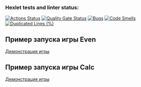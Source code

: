 ### Hexlet tests and linter status:
[![Actions Status](https://github.com/phillharmonia/java-project-61/actions/workflows/hexlet-check.yml/badge.svg)](https://github.com/phillharmonia/java-project-61/actions)
[![Quality Gate Status](https://sonarcloud.io/api/project_badges/measure?project=phillharmonia_java-project-61&metric=alert_status)](https://sonarcloud.io/summary/new_code?id=phillharmonia_java-project-61)
[![Bugs](https://sonarcloud.io/api/project_badges/measure?project=phillharmonia_java-project-61&metric=bugs)](https://sonarcloud.io/summary/new_code?id=phillharmonia_java-project-61)
[![Code Smells](https://sonarcloud.io/api/project_badges/measure?project=phillharmonia_java-project-61&metric=code_smells)](https://sonarcloud.io/summary/new_code?id=phillharmonia_java-project-61)
[![Duplicated Lines (%)](https://sonarcloud.io/api/project_badges/measure?project=phillharmonia_java-project-61&metric=duplicated_lines_density)](https://sonarcloud.io/summary/new_code?id=phillharmonia_java-project-61)
## Пример запуска игры Even
[Демонстрация игры](https://asciinema.org/a/dOwKRmoflg1GdALgcMClBuwFg)
## Пример запуска игры Calc
[Демонстрация игры](https://asciinema.org/a/QfEwrNtZTQUIAv2Cmf8ywOrBW)
